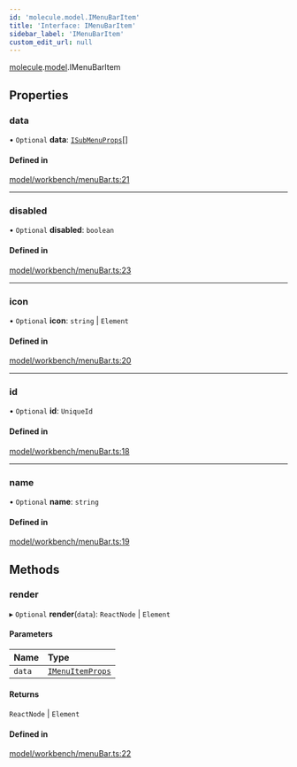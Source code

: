 ```yaml
---
id: 'molecule.model.IMenuBarItem'
title: 'Interface: IMenuBarItem'
sidebar_label: 'IMenuBarItem'
custom_edit_url: null
---
```


[molecule](../namespaces/molecule).[model](../namespaces/molecule.model).IMenuBarItem

## Properties

### data

• `Optional` **data**: [`ISubMenuProps`](molecule.component.ISubMenuProps)[]

#### Defined in

[model/workbench/menuBar.ts:21](https://github.com/DTStack/molecule/blob/ff1a27ef/src/model/workbench/menuBar.ts#L21)

---

### disabled

• `Optional` **disabled**: `boolean`

#### Defined in

[model/workbench/menuBar.ts:23](https://github.com/DTStack/molecule/blob/ff1a27ef/src/model/workbench/menuBar.ts#L23)

---

### icon

• `Optional` **icon**: `string` \| `Element`

#### Defined in

[model/workbench/menuBar.ts:20](https://github.com/DTStack/molecule/blob/ff1a27ef/src/model/workbench/menuBar.ts#L20)

---

### id

• `Optional` **id**: `UniqueId`

#### Defined in

[model/workbench/menuBar.ts:18](https://github.com/DTStack/molecule/blob/ff1a27ef/src/model/workbench/menuBar.ts#L18)

---

### name

• `Optional` **name**: `string`

#### Defined in

[model/workbench/menuBar.ts:19](https://github.com/DTStack/molecule/blob/ff1a27ef/src/model/workbench/menuBar.ts#L19)

## Methods

### render

▸ `Optional` **render**(`data`): `ReactNode` \| `Element`

#### Parameters

| Name   | Type                                                  |
| :----- | :---------------------------------------------------- |
| `data` | [`IMenuItemProps`](molecule.component.IMenuItemProps) |

#### Returns

`ReactNode` \| `Element`

#### Defined in

[model/workbench/menuBar.ts:22](https://github.com/DTStack/molecule/blob/ff1a27ef/src/model/workbench/menuBar.ts#L22)
